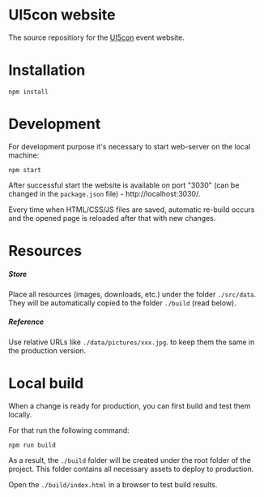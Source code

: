 
# UI5con website
The source repositiory for the [UI5con](http://openui5.org/ui5con/index.html) event website.


Installation
========================
```
npm install
```

Development
========================
For development purpose it's necessary to start web-server on the local machine:
```
npm start
```

After successful start the website is available on port "3030" (can be changed in the `package.json` file) - http://localhost:3030/.

Every time when HTML/CSS/JS files are saved, automatic re-build occurs and the opened page is reloaded after that with new changes.

Resources
=========
##### **Store**
Place all resources (images, downloads, etc.) under the folder `./src/data`. They will be automatically copied to the folder `./build` (read below).
##### **Reference**
Use relative URLs like `./data/pictures/xxx.jpg`. to keep them the same in the production version.

Local build
===========
When a change is ready for production, you can first build and test them locally.

For that run the following command:
```
npm run build
```

As a result, the `./build` folder will be created under the root folder of the project. This folder contains all necessary assets to deploy to production.

Open the `./build/index.html` in a browser to test build results.

